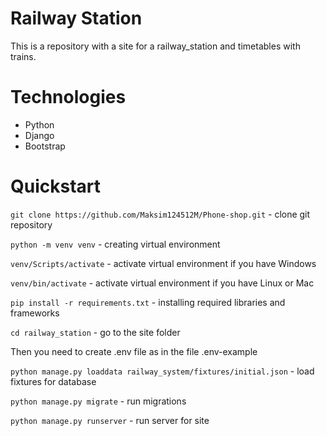# Railway Station
This is a repository with a site for a railway_station and timetables with trains.
# Technologies
* Python
* Django
* Bootstrap
# Quickstart
`git clone https://github.com/Maksim124512M/Phone-shop.git` - clone git repository  

`python -m venv venv` - creating virtual environment

`venv/Scripts/activate` - activate virtual environment if you have Windows

`venv/bin/activate` - activate virtual environment if you have Linux or Mac 

`pip install -r requirements.txt` - installing required libraries and frameworks

`cd railway_station` - go to the site folder

Then you need to create .env file as in the file .env-example

`python manage.py loaddata railway_system/fixtures/initial.json` - load fixtures for database

`python manage.py migrate` - run migrations

`python manage.py runserver` - run server for site